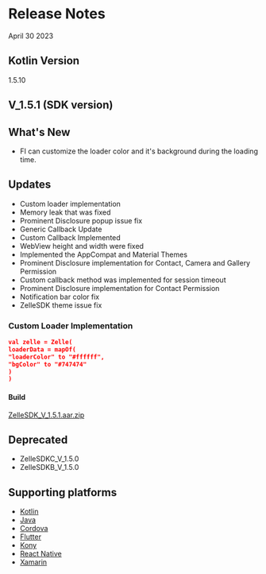 # Release Notes

April 30 2023

## Kotlin Version

1.5.10

## V_1.5.1 (SDK version)

## What's New

- FI can customize the loader color and it's background during the loading time.

## Updates

- Custom loader implementation
- Memory leak that was fixed
- Prominent Disclosure popup issue fix
- Generic Callback Update
- Custom Callback Implemented
- WebView height and width were fixed
- Implemented the AppCompat and Material Themes
- Prominent Disclosure implementation for Contact, Camera and Gallery Permission
- Custom callback method was implemented for session timeout
- Prominent Disclosure implementation for Contact Permission
- Notification bar color fix
- ZelleSDK theme issue fix

### Custom Loader Implementation

```json
val zelle = Zelle(
loaderData = mapOf(
"loaderColor" to "#ffffff",
"bgColor" to "#747474"
)
)
```

#### Build

[ZelleSDK_V_1.5.1.aar.zip](https://github.com/Fiserv/zelle-turnkey-solutions/files/11576725/ZelleSDK_V_1.5.1.aar.zip)

## Deprecated

- ZelleSDKC_V_1.5.0
- ZelleSDKB_V_1.5.0

## Supporting platforms

- [Kotlin](?path=docs/supporting-documents/kotlin.md)
- [Java](?path=docs/supporting-documents/java.md)
- [Cordova](?path=docs/supporting-documents/cordova.md)
- [Flutter](?path=docs/supporting-documents/flutter.md)
- [Kony](?path=docs/supporting-documents/kony.md)
- [React Native](?path=docs/supporting-documents/react-native.md)
- [Xamarin](?path=docs/supporting-documents/xamarin.md)
